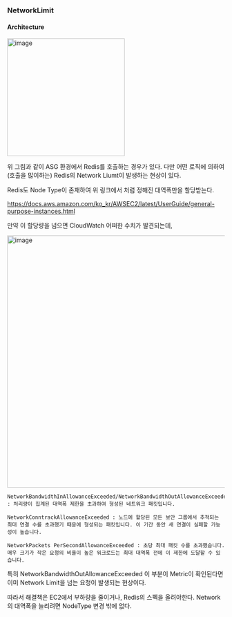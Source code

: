 ### NetworkLimit

#### Architecture

<img width="272" alt="image" src="https://github.com/sm55555/Cloud/assets/38831314/8f6f6d5a-59c4-49f7-aa51-71642373151a">

위 그림과 같이 ASG 환경에서 Redis를 호출하는 경우가 있다. 다만 어떤 로직에 의하여(호출을 많이하는) Redis의 Network Liumt이 발생하는 현상이 있다. 

Redis도 Node Type이 존재하여 위 링크에서 처럼 정해진 대역폭만을 할당받는다.

https://docs.aws.amazon.com/ko_kr/AWSEC2/latest/UserGuide/general-purpose-instances.html

만약 이 할당량을 넘으면 CloudWatch 어떠한 수치가 발견되는데,

<img width="583" alt="image" src="https://github.com/sm55555/Cloud/assets/38831314/a5b2d31f-c9f8-41d5-a12c-0be2c2eeafd6">


```
NetworkBandwidthInAllowanceExceeded/NetworkBandwidthOutAllowanceExceeded : 처리량이 집계된 대역폭 제한을 초과하여 형성된 네트워크 패킷입니다.

NetworkConntrackAllowanceExceeded : 노드에 할당된 모든 보안 그룹에서 추적되는 최대 연결 수를 초과했기 때문에 형성되는 패킷입니다. 이 기간 동안 새 연결이 실패할 가능성이 높습니다.

NetworkPackets PerSecondAllowanceExceeded : 초당 최대 패킷 수를 초과했습니다. 매우 크기가 작은 요청의 비율이 높은 워크로드는 최대 대역폭 전에 이 제한에 도달할 수 있습니다.
```

특히 NetworkBandwidthOutAllowanceExceeded 이 부분이 Metric이 확인된다면 이미 Network Limit을 넘는 요청이 발생되는 현상이다.

따라서 해결책은 EC2에서 부하량을 줄이거나, Redis의 스펙을 올려야한다. Network의 대역폭을 늘리려면 NodeType 변경 밖에 없다. 
